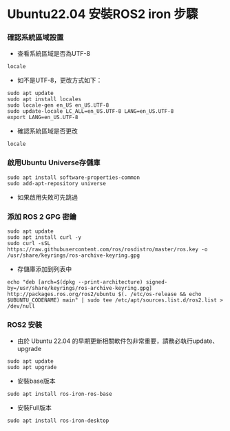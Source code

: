 # Ubuntu22.04 安裝ROS2 iron 步驟
### 確認系統區域設置

+ 查看系統區域是否為UTF-8
```
locale
```
+ 如不是UTF-8，更改方式如下：
```
sudo apt update
sudo apt install locales
sudo locale-gen en_US en_US.UTF-8
sudo update-locale LC_ALL=en_US.UTF-8 LANG=en_US.UTF-8
export LANG=en_US.UTF-8
```
+ 確認系統區域是否更改
```
locale
```
### 啟用Ubuntu Universe存儲庫
```
sudo apt install software-properties-common
sudo add-apt-repository universe
```
+ 如果啟用失敗可先跳過

### 添加 ROS 2 GPG 密鑰
```
sudo apt update 
sudo apt install curl -y
sudo curl -sSL https://raw.githubusercontent.com/ros/rosdistro/master/ros.key -o /usr/share/keyrings/ros-archive-keyring.gpg
```
+ 存儲庫添加到列表中
```
echo "deb [arch=$(dpkg --print-architecture) signed-by=/usr/share/keyrings/ros-archive-keyring.gpg] http://packages.ros.org/ros2/ubuntu $(. /etc/os-release && echo $UBUNTU_CODENAME) main" | sudo tee /etc/apt/sources.list.d/ros2.list > /dev/null
```
### ROS2 安裝

+ 由於 Ubuntu 22.04 的早期更新相關軟件包非常重要，請務必執行update、upgrade
```
sudo apt update
sudo apt upgrade
```
+ 安裝base版本
```
sudo apt install ros-iron-ros-base
```
+ 安裝Full版本
```
sudo apt install ros-iron-desktop
```
